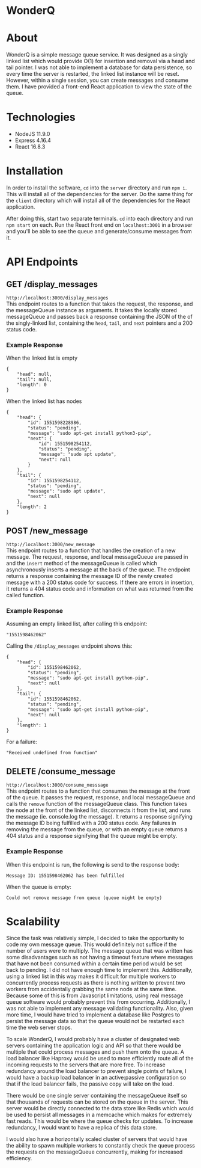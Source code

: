 # WonderQ

# About
WonderQ is a simple message queue service. It was designed as a singly linked list which would provide O(1) for insertion and removal via a head and tail pointer. I was not able to implement a database for data persistence, so every time the server is restarted, the linked list instance will be reset. However, within a single session, you can create messages and consume them. I have provided a front-end React application to view the state of the queue.

# Technologies
* NodeJS 11.9.0
* Express 4.16.4
* React 16.8.3

# Installation
In order to install the software, `cd` into the `server` directory and run `npm i`. This will install all of the dependencies for the server. Do the same thing for the `client` directory which will install all of the dependencies for the React application.  
  
After doing this, start two separate terminals. `cd` into each directory and run `npm start` on each. Run the React front end on `localhost:3001` in a browser and you'll be able to see the queue and generate/consume messages from it.

# API Endpoints
## GET /display_messages
```http://localhost:3000/display_messages```  
This endpoint routes to a function that takes the request, the response, and the messageQueue instance as arguments. It takes the locally stored messageQueue and passes back a response containing the JSON of the of the singly-linked list, containing the `head`, `tail`, and `next` pointers and a 200 status code.  
### Example Response
When the linked list is empty
```
{
    "head": null,
    "tail": null,
    "length": 0
}
```  

When the linked list has nodes  
```
{
    "head": {
        "id": 1551598228986,
        "status": "pending",
        "message": "sudo apt-get install python3-pip",
        "next": {
            "id": 1551598254112,
            "status": "pending",
            "message": "sudo apt update",
            "next": null
        }
    },
    "tail": {
        "id": 1551598254112,
        "status": "pending",
        "message": "sudo apt update",
        "next": null
    },
    "length": 2
}
```

## POST /new_message
```http://localhost:3000/new_message```  
This endpoint routes to a function that handles the creation of a new message. The request, response, and local messageQueue are passed in and the `insert` method of the messageQueue is called which asynchronously inserts a message at the back of the queue. The endpoint returns a response containing the message ID of the newly created message with a 200 status code for success. If there are errors in insertion, it returns a 404 status code and information on what was returned from the called function. 

### Example Response  
Assuming an empty linked list, after calling this endpoint:  
```
"1551598462062"
```  
Calling the `/display_messages` endpoint shows this:  
```
{
    "head": {
        "id": 1551598462062,
        "status": "pending",
        "message": "sudo apt-get install python-pip",
        "next": null
    },
    "tail": {
        "id": 1551598462062,
        "status": "pending",
        "message": "sudo apt-get install python-pip",
        "next": null
    },
    "length": 1
}
```  

For a failure:
```
"Received undefined from function"
```

## DELETE /consume_message
```http://localhost:3000/consume_messsage```  
This endpoint routes to a function that consumes the message at the front of the queue. It passes the request, response, and local messageQueue and calls the `remove` function of the messageQueue class. This function takes the node at the front of the linked list, disconnects it from the list, and runs the message (ie. console.log the message). It returns a response signifying the message ID being fulfilled with a 200 status code. Any failures in removing the message from the queue, or with an empty queue returns a 404 status and a response signifying that the queue might be empty. 

### Example Response  
When this endpoint is run, the following is send to the response body:  
```
Message ID: 1551598462062 has been fulfilled
```  

When the queue is empty:  
```
Could not remove message from queue (queue might be empty)
```

# Scalability
Since the task was relatively simple, I decided to take the opportunity to code my own message queue. This would definitely not suffice if the number of users were to multiply. The message queue that was written has some disadvantages such as not having a timeout feature where messages that have not been consumed within a certain time period would be set back to pending. I did not have enough time to implement this. Additionally, using a linked list in this way makes it difficult for multiple workers to concurrently process requests as there is nothing written to prevent two workers from accidentally grabbing the same node at the same time. Because some of this is from Javascript limitations, using real message queue software would probably prevent this from occurring. Additionally, I was not able to implement any message validating functionality. Also, given more time, I would have tried to implement a database like Postgres to persist the message data so that the queue would not be restarted each time the web server stops.   
  
To scale WonderQ, I would probably have a cluster of designated web servers containing the application logic and API so that there would be multiple that could process messages and push them onto the queue. A load balancer like Haproxy would be used to more efficiently route all of the incoming requests to the servers that are more free. To increase redundancy around the load balancer to prevent single points of failure, I would have a backup load balancer in an active:passive configuration so that if the load balancer fails, the passive copy will take on the load.
  
There would be one single server containing the messageQueue itself so that thousands of requests can be stored on the queue in the server. This server would be directly connected to the data store like Redis which would be used to persist all messages in a memcache which makes for extremely fast reads. This would be where the queue checks for updates. To increase redundancy, I would want to have a replica of this data store. 
  
I would also have a horizontally scaled cluster of servers that would have the ability to spawn multiple workers to constantly check the queue process the requests on the messageQueue concurrently, making for increased efficiency.